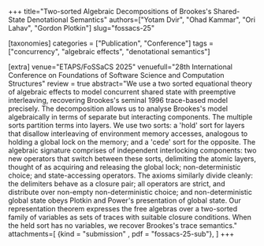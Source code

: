 +++
title="Two-sorted Algebraic Decompositions of Brookes's Shared-State Denotational Semantics"
authors=["Yotam Dvir", "Ohad Kammar", "Ori Lahav", "Gordon Plotkin"]
slug="fossacs-25"

[taxonomies]
categories = ["Publication", "Conference"]
tags = ["concurrency", "algebraic effects", "denotational semantics"]

[extra]
venue="ETAPS/FoSSaCS 2025"
venuefull="28th International Conference on Foundations of Software Science and Computation Structures"
review = true
abstract="We use a two sorted equational theory of algebraic effects to model concurrent shared state with preemptive interleaving, recovering Brookes's seminal 1996 trace-based model precisely. The decomposition allows us to analyse Brookes's model algebraically in terms of separate but interacting components. The multiple sorts partition terms into layers. We use two sorts: a 'hold' sort for layers that disallow interleaving of environment memory accesses, analogous to holding a global lock on the memory; and a 'cede' sort for the opposite. The algebraic signature comprises of independent interlocking components: two new operators that switch between these sorts, delimiting the atomic layers, thought of as acquiring and releasing the global lock; non-deterministic choice; and state-accessing operators. The axioms similarly divide cleanly: the delimiters behave as a closure pair; all operators are strict, and distribute over non-empty non-deterministic choice; and non-deterministic global state obeys Plotkin and Power's presentation of global state. Our representation theorem expresses the free algebras over a two-sorted family of variables as sets of traces with suitable closure conditions. When the held sort has no variables, we recover Brookes's trace semantics."
attachments=[
  {kind = "submission" , pdf = "fossacs-25-sub"},
]
+++
